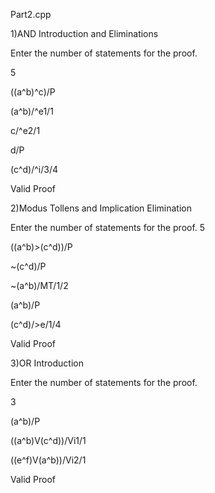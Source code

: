 Part2.cpp

1)AND Introduction and Eliminations

Enter the number of statements for the proof.

5

((a^b)^c)/P

(a^b)/^e1/1

c/^e2/1

d/P

(c^d)/^i/3/4

Valid Proof

2)Modus Tollens and Implication Elimination

Enter the number of statements for the proof.
5

((a^b)>(c^d))/P

~(c^d)/P

~(a^b)/MT/1/2

(a^b)/P

(c^d)/>e/1/4

Valid Proof

3)OR Introduction

Enter the number of statements for the proof.

3

(a^b)/P

((a^b)V(c^d))/Vi1/1

((e^f)V(a^b))/Vi2/1

Valid Proof